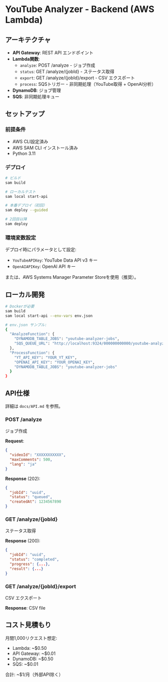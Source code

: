 # YouTube Analyzer - Backend (AWS Lambda)

## アーキテクチャ

- **API Gateway**: REST API エンドポイント
- **Lambda関数**:
  - `analyze`: POST /analyze - ジョブ作成
  - `status`: GET /analyze/{jobId} - ステータス取得
  - `export`: GET /analyze/{jobId}/export - CSV エクスポート
  - `process`: SQSトリガー - 非同期処理（YouTube取得 + OpenAI分析）
- **DynamoDB**: ジョブ管理
- **SQS**: 非同期処理キュー

## セットアップ

### 前提条件

- AWS CLI設定済み
- AWS SAM CLI インストール済み
- Python 3.11

### デプロイ

```bash
# ビルド
sam build

# ローカルテスト
sam local start-api

# 本番デプロイ（初回）
sam deploy --guided

# 2回目以降
sam deploy
```

### 環境変数設定

デプロイ時にパラメータとして設定:

- `YouTubeAPIKey`: YouTube Data API v3 キー
- `OpenAIAPIKey`: OpenAI API キー

または、AWS Systems Manager Parameter Storeを使用（推奨）。

## ローカル開発

```bash
# Dockerが必要
sam build
sam local start-api --env-vars env.json

# env.json サンプル:
{
  "AnalyzeFunction": {
    "DYNAMODB_TABLE_JOBS": "youtube-analyzer-jobs",
    "SQS_QUEUE_URL": "http://localhost:9324/000000000000/youtube-analyzer-process-queue"
  },
  "ProcessFunction": {
    "YT_API_KEY": "YOUR_YT_KEY",
    "OPENAI_API_KEY": "YOUR_OPENAI_KEY",
    "DYNAMODB_TABLE_JOBS": "youtube-analyzer-jobs"
  }
}
```

## API仕様

詳細は `docs/API.md` を参照。

### POST /analyze
ジョブ作成

**Request**:
```json
{
  "videoId": "XXXXXXXXXXX",
  "maxComments": 500,
  "lang": "ja"
}
```

**Response** (202):
```json
{
  "jobId": "uuid",
  "status": "queued",
  "createdAt": 1234567890
}
```

### GET /analyze/{jobId}
ステータス取得

**Response** (200):
```json
{
  "jobId": "uuid",
  "status": "completed",
  "progress": {...},
  "result": {...}
}
```

### GET /analyze/{jobId}/export
CSV エクスポート

**Response**: CSV file

## コスト見積もり

月間1,000リクエスト想定:
- Lambda: ~$0.50
- API Gateway: ~$0.01
- DynamoDB: ~$0.50
- SQS: ~$0.01

合計: ~$1/月（外部API除く）

